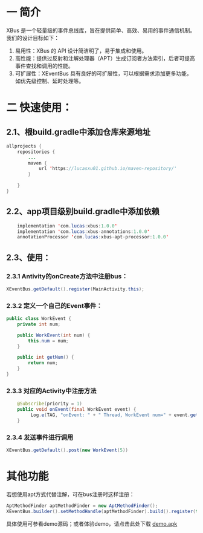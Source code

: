 # 一 简介

XBus 是一个轻量级的事件总线库，旨在提供简单、高效、易用的事件通信机制。我们的设计目标如下：

1. 易用性：XBus 的 API 设计简洁明了，易于集成和使用。
2. 高性能：提供过反射和注解处理器（APT）生成订阅者方法索引，后者可提高事件查找和调用的性能。
3. 可扩展性：XEventBus 具有良好的可扩展性，可以根据需求添加更多功能，如优先级控制、延时处理等。

# 二 快速使用：

## 2.1、根build.gradle中添加仓库来源地址

```java
allprojects {
    repositories {
        ...
        maven {
            url 'https://lucasxu01.github.io/maven-repository/'
        }
        
    }
}
```

## 2.2、app项目级别build.gradle中添加依赖

```java
    implementation 'com.lucas:xbus:1.0.0'
    implementation 'com.lucas:xbus-annotations:1.0.0'
    annotationProcessor 'com.lucas:xbus-apt-processor:1.0.0'
```

## 2.3、使用：

### 2.3.1 Antivity的onCreate方法中注册bus：

```java
XEventBus.getDefault().register(MainActivity.this);
```

### 2.3.2 定义一个自己的Event事件：

```java
public class WorkEvent {
    private int num;

    public WorkEvent(int num) {
        this.num = num;
    }

    public int getNum() {
        return num;
    }
}
```

### 2.3.3 对应的Activity中注册方法

```java
    @Subscribe(priority = 1)
    public void onEvent(final WorkEvent event) {
         Log.e(TAG, "onEvent: " + " Thread, WorkEvent num=" + event.getNum());
    }
```

### 2.3.4 发送事件进行调用

```java
XEventBus.getDefault().post(new WorkEvent(5))
```

# 其他功能

若想使用apt方式代替注解，可在bus注册时这样注册：

```java
AptMethodFinder aptMethodFinder = new AptMethodFinder();
XEventBus.builder().setMethodHandle(aptMethodFinder).build().register(this);
```

具体使用可参看demo源码；或者体验demo，请点击此处下载 [demo.apk](apkdemo/app-debug.apk)